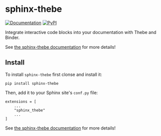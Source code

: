 # sphinx-thebe

[![Documentation](https://readthedocs.org/projects/sphinx-thebe/badge/?version=latest)](https://sphinx-thebe.readthedocs.io/en/latest/?badge=latest)
[![PyPI](https://img.shields.io/pypi/v/sphinx-thebe.svg)](https://pypi.org/project/sphinx-thebe)

Integrate interactive code blocks into your documentation with Thebe and Binder.

See [the sphinx-thebe documentation](https://sphinx-thebe.readthedocs.io/en/latest/) for more details!

## Install

To install `sphinx-thebe` first clonse and install it:

```
pip install sphinx-thebe
```

Then, add it to your Sphinx site's `conf.py` file:

```
extensions = [
    ...
    "sphinx_thebe"
    ...
]
```

See [the sphinx-thebe documentation](https://sphinx-thebe.readthedocs.io/en/latest/) for more details!

